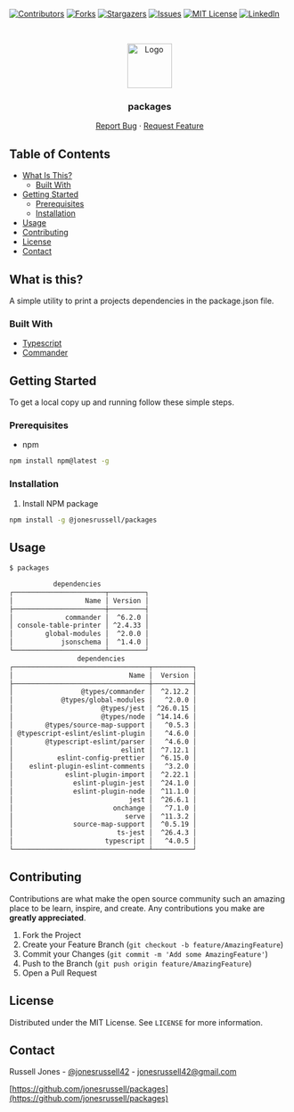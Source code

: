 [![Contributors][contributors-shield]][contributors-url]
[![Forks][forks-shield]][forks-url]
[![Stargazers][stars-shield]][stars-url]
[![Issues][issues-shield]][issues-url]
[![MIT License][license-shield]][license-url]
[![LinkedIn][linkedin-shield]][linkedin-url]

<br />
<p align="center">
  <a href="https://github.com/jonesrussell/packages">
    <img src="https://blog.jonesrussell42.xyz/assets/img/smile.png" alt="Logo" width="80" height="80">
  </a>

  <h3 align="center">packages</h3>

  <p align="center">
    <a href="https://github.com/jonesrussell/packages/issues">Report Bug</a>
    ·
    <a href="https://github.com/jonesrussell/packages/issues">Request Feature</a>
  </p>
</p>

## Table of Contents

- [What Is This?](#what-is-this)
  - [Built With](#built-with)
- [Getting Started](#getting-started)
  - [Prerequisites](#prerequisites)
  - [Installation](#installation)
- [Usage](#usage)
- [Contributing](#contributing)
- [License](#license)
- [Contact](#contact)

## What is this?

A simple utility to print a projects dependencies in the package.json file.

### Built With

- [Typescript](https://www.typescriptlang.org/)
- [Commander](https://www.npmjs.com/package/commander)

## Getting Started

To get a local copy up and running follow these simple steps.

### Prerequisites

- npm

```sh
npm install npm@latest -g
```

### Installation

1. Install NPM package

```sh
npm install -g @jonesrussell/packages
```

## Usage

```sh
$ packages

           dependencies            
┌───────────────────────┬─────────┐
│                  Name │ Version │
├───────────────────────┼─────────┤
│             commander │  ^6.2.0 │
│ console-table-printer │ ^2.4.33 │
│        global-modules │  ^2.0.0 │
│            jsonschema │  ^1.4.0 │
└───────────────────────┴─────────┘
                 dependencies                  
┌──────────────────────────────────┬──────────┐
│                             Name │  Version │
├──────────────────────────────────┼──────────┤
│                 @types/commander │  ^2.12.2 │
│            @types/global-modules │   ^2.0.0 │
│                      @types/jest │ ^26.0.15 │
│                      @types/node │ ^14.14.6 │
│        @types/source-map-support │   ^0.5.3 │
│ @typescript-eslint/eslint-plugin │   ^4.6.0 │
│        @typescript-eslint/parser │   ^4.6.0 │
│                           eslint │  ^7.12.1 │
│           eslint-config-prettier │  ^6.15.0 │
│    eslint-plugin-eslint-comments │   ^3.2.0 │
│             eslint-plugin-import │  ^2.22.1 │
│               eslint-plugin-jest │  ^24.1.0 │
│               eslint-plugin-node │  ^11.1.0 │
│                             jest │  ^26.6.1 │
│                         onchange │   ^7.1.0 │
│                            serve │  ^11.3.2 │
│               source-map-support │  ^0.5.19 │
│                          ts-jest │  ^26.4.3 │
│                       typescript │   ^4.0.5 │
└──────────────────────────────────┴──────────┘

```

## Contributing

Contributions are what make the open source community such an amazing place to be learn, inspire, and create. Any contributions you make are **greatly appreciated**.

1. Fork the Project
2. Create your Feature Branch (`git checkout -b feature/AmazingFeature`)
3. Commit your Changes (`git commit -m 'Add some AmazingFeature'`)
4. Push to the Branch (`git push origin feature/AmazingFeature`)
5. Open a Pull Request

## License

Distributed under the MIT License. See `LICENSE` for more information.

## Contact

Russell Jones - [@jonesrussell42](https://twitter.com/@jonesrussell42) - jonesrussell42@gmail.com

[https://github.com/jonesrussell/packages](https://github.com/jonesrussell/packages)

<!-- https://www.markdownguide.org/basic-syntax/#reference-style-links -->

[contributors-shield]: https://img.shields.io/github/contributors/jonesrussell/packages.svg?style=flat-square
[contributors-url]: https://github.com/jonesrussell/packages/graphs/contributors
[forks-shield]: https://img.shields.io/github/forks/jonesrussell/packages.svg?style=flat-square
[forks-url]: https://github.com/jonesrussell/packages/network/members
[stars-shield]: https://img.shields.io/github/stars/jonesrussell/packages.svg?style=flat-square
[stars-url]: https://github.com/jonesrussell/packages/stargazers
[issues-shield]: https://img.shields.io/github/issues/jonesrussell/packages.svg?style=flat-square
[issues-url]: https://github.com/jonesrussell/packages/issues
[license-shield]: https://img.shields.io/github/license/jonesrussell/packages.svg?style=flat-square
[license-url]: https://github.com/jonesrussell/packages/blob/main/LICENSE.txt
[linkedin-shield]: https://img.shields.io/badge/-LinkedIn-black.svg?style=flat-square&logo=linkedin&colorB=555
[linkedin-url]: https://linkedin.com/in/jonesrussell42
[product-screenshot]: images/screenshot.png
